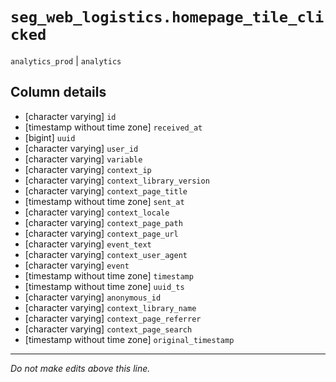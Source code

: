 # `seg_web_logistics.homepage_tile_clicked`
`analytics_prod` | `analytics`

## Column details
* [character varying] `id`
* [timestamp without time zone] `received_at`
* [bigint]    `uuid`
* [character varying] `user_id`
* [character varying] `variable`
* [character varying] `context_ip`
* [character varying] `context_library_version`
* [character varying] `context_page_title`
* [timestamp without time zone] `sent_at`
* [character varying] `context_locale`
* [character varying] `context_page_path`
* [character varying] `context_page_url`
* [character varying] `event_text`
* [character varying] `context_user_agent`
* [character varying] `event`
* [timestamp without time zone] `timestamp`
* [timestamp without time zone] `uuid_ts`
* [character varying] `anonymous_id`
* [character varying] `context_library_name`
* [character varying] `context_page_referrer`
* [character varying] `context_page_search`
* [timestamp without time zone] `original_timestamp`

-------------------------------------------------------------------------------
*Do not make edits above this line.*
